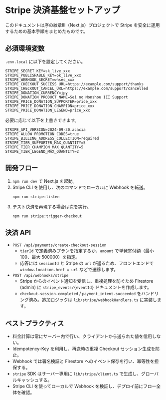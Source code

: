 # Stripe 決済基盤セットアップ

このドキュメントは序の紋章III（Next.js）プロジェクトで Stripe を安全に運用するための基本手順をまとめたものです。

## 必須環境変数
`.env.local` に以下を設定してください。

```
STRIPE_SECRET_KEY=sk_live_xxx
STRIPE_PUBLISHABLE_KEY=pk_live_xxx
STRIPE_WEBHOOK_SECRET=whsec_xxx
STRIPE_CHECKOUT_SUCCESS_URL=https://example.com/support/thanks
STRIPE_CHECKOUT_CANCEL_URL=https://example.com/support/cancelled
STRIPE_DONATION_CURRENCY=jpy
STRIPE_DONATION_PRODUCT_NAME=Sei no Monshou III Support
STRIPE_PRICE_DONATION_SUPPORTER=price_xxx
STRIPE_PRICE_DONATION_CHAMPION=price_xxx
STRIPE_PRICE_DONATION_LEGEND=price_xxx
```

必要に応じて以下を上書きできます。

```
STRIPE_API_VERSION=2024-09-30.acacia
STRIPE_ALLOW_PROMOTION_CODES=true
STRIPE_BILLING_ADDRESS_COLLECTION=required
STRIPE_TIER_SUPPORTER_MAX_QUANTITY=5
STRIPE_TIER_CHAMPION_MAX_QUANTITY=5
STRIPE_TIER_LEGEND_MAX_QUANTITY=2
```

## 開発フロー

1. `npm run dev` で Next.js を起動。
2. Stripe CLI を使用し、次のコマンドでローカルに Webhook を転送。
   ```
   npm run stripe:listen
   ```
3. テスト決済を再現する場合は次を実行。
   ```
   npm run stripe:trigger-checkout
   ```

## 決済 API

- `POST /api/payments/create-checkout-session`
  - `tierId` で定義済みプランを指定するか、`amount` で単発寄付額（最小 100、最大 500000）を指定。
  - 応答には `sessionId` と Stripe の `url` が返るため、フロントエンドで `window.location.href = url` などで遷移します。
- `POST /api/webhooks/stripe`
  - Stripe からのイベント通知を受信し、重複処理を防ぐため Firestore (admin) に `stripe_events/{eventId}` ドキュメントを作成します。
  - `checkout.session.completed` / `payment_intent.succeeded` をハンドリング済み。追加ロジックは `lib/stripe/webhookHandlers.ts` に実装します。

## ベストプラクティス

- 料金計算は常にサーバー内で行い、クライアントから送られた値を信用しない。
- Idempotency-Key を利用し、再送時の重複 Checkout セッション生成を防止。
- Webhook では署名検証と Firestore へのイベント保存を行い、冪等性を担保する。
- `stripe` SDK はサーバー専用に `lib/stripe/client.ts` で生成し、グローバルキャッシュする。
- Stripe CLI を使ってローカルで Webhook を検証し、デプロイ前にフロー全体を確認。

